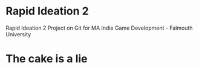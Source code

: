 # Rapid Ideation 2
Rapid Ideation 2 Project on Git for MA Indie Game Development - Falmouth University
# The cake is a lie
